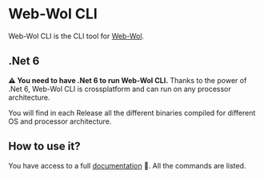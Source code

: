 ﻿# Web-Wol CLI
Web-Wol CLI is the CLI tool for [Web-Wol](https://github.com/SteezCram/web-wol).

## .Net 6
**⚠️ You need to have .Net 6 to run Web-Wol CLI.** Thanks to the power of .Net 6, Web-Wol CLI is crossplatform and can run on any processor architecture.

You will find in each Release all the different binaries compiled for different OS and processor architecture.

## How to use it?
You have access to a full [documentation](docs/) 📖. All the commands are listed.